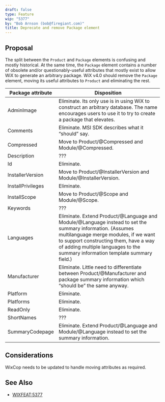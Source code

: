 ```yaml
---
draft: false
type: Feature
wip: "5377"
by: "Bob Arnson (bob@firegiant.com)"
title: Deprecate and remove Package element
---
```


## Proposal

The split between the `Product` and `Package` elements is confusing and mostly
historical. At the same time, the `Package` element contains a number of
obsolete and/or questionably-useful attributes that mostly exist to allow WiX to
generate an arbitrary package. WiX v4.0 should remove the `Package` element,
moving its useful attributes to `Product` and eliminating the rest.

| **Package attribute** | **Disposition**                                                                                                                                                                                                                                                               |
|-----------------------|-------------------------------------------------------------------------------------------------------------------------------------------------------------------------------------------------------------------------------------------------------------------------------|
| AdminImage            | Eliminate. Its only use is in using WiX to construct an arbitrary database. The name encourages users to use it to try to create a package that elevates.                                                                                                                     |
| Comments              | Eliminate. MSI SDK describes what it “should” say.                                                                                                                                                                                                                            |
| Compressed            | Move to Product/\@Compressed and Module/\@Compressed.                                                                                                                                                                                                                         |
| Description           | ???                                                                                                                                                                                                                                                                           |
| Id                    | Eliminate.                                                                                                                                                                                                                                                                    |
| InstallerVersion      | Move to Product/\@InstallerVersion and Module/\@InstallerVersion.                                                                                                                                                                                                             |
| InstallPrivileges     | Eliminate.                                                                                                                                                                                                                                                                    |
| InstallScope          | Move to Product/\@Scope and Module/\@Scope.                                                                                                                                                                                                                                   |
| Keywords              | ???                                                                                                                                                                                                                                                                           |
| Languages             | Eliminate. Extend Product/\@Language and Module/\@Language instead to set the summary information. (Assumes multilanguage merge modules, if we want to support constructing them, have a way of adding multiple languages to the summary information template summary field.) |
| Manufacturer          | Eliminate. Little need to differentiate between Product/\@Manufacturer and package summary information which “should be” the same anyway.                                                                                                                                     |
| Platform              | Eliminate.                                                                                                                                                                                                                                                                    |
| Platforms             | Eliminate.                                                                                                                                                                                                                                                                    |
| ReadOnly              | Eliminate.                                                                                                                                                                                                                                                                    |
| ShortNames            | ???                                                                                                                                                                                                                                                                           |
| SummaryCodepage       | Eliminate. Extend Product/\@Language and Module/\@Language instead to set the summary information.                                                                                                                                                                            |

## Considerations

WixCop needs to be updated to handle moving attributes as required.

## See Also

* [WIXFEAT:5377](https://github.com/wixtoolset/issues/issues/5377)